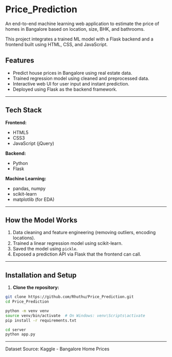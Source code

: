 # Price_Prediction

An end-to-end machine learning web application to estimate the price of homes in Bangalore based on location, size, BHK, and bathrooms.

This project integrates a trained ML model with a Flask backend and a frontend built using HTML, CSS, and JavaScript.

## Features

- Predict house prices in Bangalore using real estate data.
- Trained regression model using cleaned and preprocessed data.
- Interactive web UI for user input and instant prediction.
- Deployed using Flask as the backend framework.

---

##  Tech Stack

**Frontend:**
- HTML5
- CSS3
- JavaScript (jQuery)

**Backend:**
- Python
- Flask

**Machine Learning:**
- pandas, numpy
- scikit-learn
- matplotlib (for EDA)

---
## How the Model Works

1. Data cleaning and feature engineering (removing outliers, encoding locations).
2. Trained a linear regression model using scikit-learn.
3. Saved the model using `pickle`.
4. Exposed a prediction API via Flask that the frontend can call.

---

##  Installation and Setup

1. **Clone the repository:**

```bash
git clone https://github.com/Rhuthu/Price_Prediction.git
cd Price_Prediction

python -m venv venv
source venv/bin/activate  # On Windows: venv\Scripts\activate
pip install -r requirements.txt

cd server
python app.py
```
---
Dataset Source: Kaggle - Bangalore Home Prices


